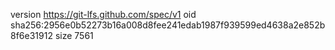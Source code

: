 version https://git-lfs.github.com/spec/v1
oid sha256:2956e0b52273b16a008d8fee241edab1987f939599ed4638a2e852b8f6e31912
size 7561
